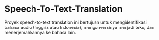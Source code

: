 # Speech-To-Text-Translation
Proyek speech-to-text translation ini bertujuan untuk mengidentifikasi bahasa audio (Inggris atau Indonesia), mengonversinya menjadi teks, dan menerjemahkannya ke bahasa lain.
